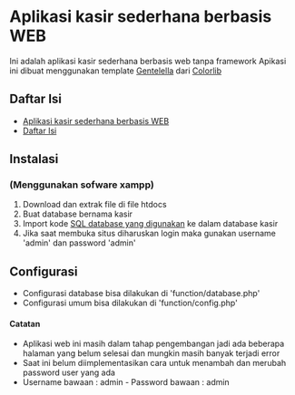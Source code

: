 # Aplikasi kasir sederhana berbasis WEB

Ini adalah aplikasi kasir sederhana berbasis web tanpa framework
Apikasi ini dibuat menggunakan template [Gentelella](https://github.com/ColorlibHQ/gentelella) dari [Colorlib](https://colorlib.com/)



## Daftar Isi
- [Aplikasi kasir sederhana berbasis WEB](#aplikasi-kasir-sederhana-berbasis-web)
- [Daftar Isi](#daftar-isi)

## Instalasi
### (Menggunakan sofware xampp)
1. Download dan extrak file di file htdocs
2. Buat database bernama kasir
3. Import kode [SQL database yang digunakan](database.sql) ke dalam database kasir
4. Jika saat membuka situs diharuskan login maka gunakan username 'admin' dan password 'admin'

## Configurasi
- Configurasi database bisa dilakukan di 'function/database.php'
- Configurasi umum bisa dilakukan di 'function/config.php'

#### Catatan
- Aplikasi web ini masih dalam tahap pengembangan jadi ada beberapa halaman yang belum selesai dan mungkin masih banyak terjadi error
- Saat ini belum diimplementasikan cara untuk menambah dan merubah password user yang ada
- Username bawaan : admin    - Password bawaan : admin

